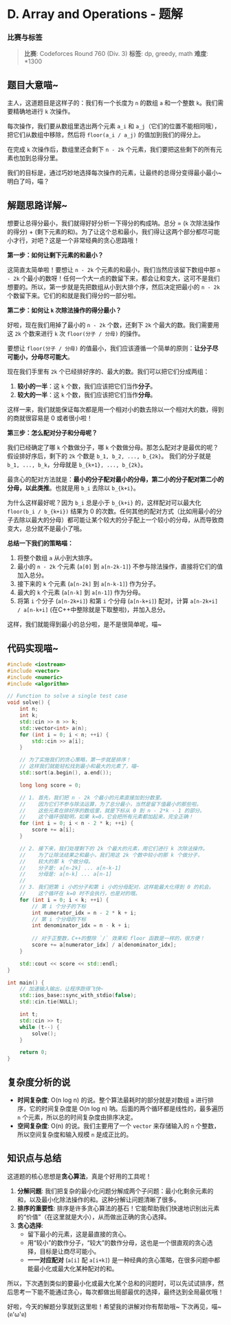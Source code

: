 # D. Array and Operations - 题解

### 比赛与标签
> **比赛**: Codeforces Round 760 (Div. 3)
> **标签**: dp, greedy, math
> **难度**: *1300

## 题目大意喵~
主人，这道题目是这样子的：我们有一个长度为 `n` 的数组 `a` 和一个整数 `k`。我们需要精确地进行 `k` 次操作。

每次操作，我们要从数组里选出两个元素 `a_i` 和 `a_j`（它们的位置不能相同哦），把它们从数组中移除，然后将 `floor(a_i / a_j)` 的值加到我们的得分上。

在完成 `k` 次操作后，数组里还会剩下 `n - 2k` 个元素，我们要把这些剩下的所有元素也加到总得分里。

我们的目标是，通过巧妙地选择每次操作的元素，让最终的总得分变得最小最小~ 明白了吗，喵？

## 解题思路详解~
想要让总得分最小，我们就得好好分析一下得分的构成呐。总分 = (`k` 次除法操作的得分) + (剩下元素的和)。为了让这个总和最小，我们得让这两个部分都尽可能小才行，对吧？这是一个非常经典的贪心思路哦！

**第一步：如何让剩下元素的和最小？**

这简直太简单啦！要想让 `n - 2k` 个元素的和最小，我们当然应该留下数组中那 `n - 2k` 个最小的数呀！任何一个大一点的数留下来，都会让和变大，这可不是我们想要的。所以，第一步就是先把数组从小到大排个序，然后决定把最小的 `n - 2k` 个数留下来。它们的和就是我们得分的一部分啦。

**第二步：如何让 `k` 次除法操作的得分最小？**

好啦，现在我们用掉了最小的 `n - 2k` 个数，还剩下 `2k` 个最大的数。我们需要用这 `2k` 个数来进行 `k` 次 `floor(分子 / 分母)` 的操作。

要想让 `floor(分子 / 分母)` 的值最小，我们应该遵循一个简单的原则：**让分子尽可能小，分母尽可能大**。

现在我们手里有 `2k` 个已经排好序的、最大的数。我们可以把它们分成两组：
1.  **较小的一半**：这 `k` 个数，我们应该把它们当作**分子**。
2.  **较大的一半**：这 `k` 个数，我们应该把它们当作**分母**。

这样一来，我们就能保证每次都是用一个相对小的数去除以一个相对大的数，得到的商就很容易是 0 或者很小啦！

**第三步：怎么配对分子和分母呢？**

我们已经确定了哪 `k` 个数做分子，哪 `k` 个数做分母。那怎么配对才是最优的呢？
假设排好序后，剩下的 `2k` 个数是 `b_1, b_2, ..., b_{2k}`。
我们的分子就是 `b_1, ..., b_k`，分母就是 `b_{k+1}, ..., b_{2k}`。

最贪心的配对方法就是：**最小的分子配对最小的分母，第二小的分子配对第二小的分母，以此类推**。也就是用 `b_i` 去除以 `b_{k+i}`。

为什么这样最好呢？因为 `b_i` 总是小于 `b_{k+i}` 的，这样配对可以最大化 `floor(b_i / b_{k+i})` 结果为 0 的次数。任何其他的配对方式（比如用最小的分子去除以最大的分母）都可能让某个较大的分子配上一个较小的分母，从而导致商变大，总分就不是最小了哦。

**总结一下我们的策略喵：**
1.  将整个数组 `a` 从小到大排序。
2.  最小的 `n - 2k` 个元素 (`a[0]` 到 `a[n-2k-1]`) 不参与除法操作，直接将它们的值加入总分。
3.  接下来的 `k` 个元素 (`a[n-2k]` 到 `a[n-k-1]`) 作为分子。
4.  最大的 `k` 个元素 (`a[n-k]` 到 `a[n-1]`) 作为分母。
5.  将第 `i` 个分子 (`a[n-2k+i]`) 和第 `i` 个分母 (`a[n-k+i]`) 配对，计算 `a[n-2k+i] / a[n-k+i]` (在C++中整除就是下取整啦)，并加入总分。

这样，我们就能得到最小的总分啦，是不是很简单呢，喵~

## 代码实现喵~
```cpp
#include <iostream>
#include <vector>
#include <numeric>
#include <algorithm>

// Function to solve a single test case
void solve() {
    int n;
    int k;
    std::cin >> n >> k;
    std::vector<int> a(n);
    for (int i = 0; i < n; ++i) {
        std::cin >> a[i];
    }

    // 为了实施我们的贪心策略，第一步就是排序！
    // 这样我们就能轻松找到最小和最大的元素了，喵~
    std::sort(a.begin(), a.end());

    long long score = 0;

    // 1. 首先，我们把 n - 2k 个最小的元素直接加到分数里。
    //    因为它们不参与除法运算，为了总分最小，当然是留下值最小的那些啦。
    //    这些元素在排好序的数组里，就是下标从 0 到 n - 2*k - 1 的部分。
    //    这个循环很聪明，如果 k=0，它会把所有元素都加起来，完全正确！
    for (int i = 0; i < n - 2 * k; ++i) {
        score += a[i];
    }

    // 2. 接下来，我们处理剩下的 2k 个最大的元素，用它们进行 k 次除法操作。
    //    为了让除法结果之和最小，我们用这 2k 个数中较小的那 k 个做分子，
    //    较大的那 k 个做分母。
    //    分子是: a[n-2k] ... a[n-k-1]
    //    分母是: a[n-k] ... a[n-1]
    //
    // 3. 我们把第 i 小的分子和第 i 小的分母配对，这样能最大化得到 0 的机会。
    //    这个循环在 k=0 时不会执行，也是对的哦。
    for (int i = 0; i < k; ++i) {
        // 第 i 个分子的下标
        int numerator_idx = n - 2 * k + i;
        // 第 i 个分母的下标
        int denominator_idx = n - k + i;
        
        // 对于正整数，C++的整除 `/` 效果和 floor 函数是一样的，很方便！
        score += a[numerator_idx] / a[denominator_idx];
    }

    std::cout << score << std::endl;
}

int main() {
    // 加速输入输出，让程序跑得飞快~
    std::ios_base::sync_with_stdio(false);
    std::cin.tie(NULL);

    int t;
    std::cin >> t;
    while (t--) {
        solve();
    }

    return 0;
}
```

## 复杂度分析的说
- **时间复杂度**: O(n log n) 的说。整个算法最耗时的部分就是对数组 `a` 进行排序，它的时间复杂度是 O(n log n) 呐。后面的两个循环都是线性的，最多遍历 `n` 个元素，所以总的时间复杂度由排序决定。
- **空间复杂度**: O(n) 的说。我们主要用了一个 `vector` 来存储输入的 `n` 个整数，所以空间复杂度和输入规模 `n` 是成正比的。

## 知识点与总结
这道题的核心思想是**贪心算法**，真是个好用的工具呢！

1.  **分解问题**: 我们把复杂的最小化问题分解成两个子问题：最小化剩余元素的和，以及最小化除法操作的和。这种分解让问题清晰了很多。
2.  **排序的重要性**: 排序是许多贪心算法的基石！它能帮助我们快速地识别出元素的“价值”（在这里就是大小），从而做出正确的贪心选择。
3.  **贪心选择**:
    *   留下最小的元素，这是最直接的贪心。
    *   用“较小”的数作分子，“较大”的数作分母，这也是一个很直观的贪心选择，目标是让商尽可能小。
    *   **一一对应配对** (`a[i]` 配 `a[i+k]`) 是一种经典的贪心策略，在很多问题中都能最小化或最大化某种配对的和。

所以，下次遇到类似的要最小化或最大化某个总和的问题时，可以先试试排序，然后思考一下能不能通过贪心，每次都做出局部最优的选择，最终达到全局最优哦！

好啦，今天的解题分享就到这里啦！希望我的讲解对你有帮助哦~ 下次再见，喵~ (ฅ'ω'ฅ)